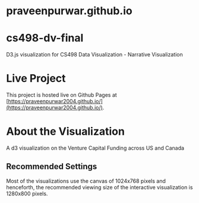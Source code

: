 # praveenpurwar.github.io
# cs498-dv-final
D3.js visualization for CS498 Data Visualization - Narrative Visualization

# Live Project
This project is hosted live on Github Pages at [https://praveenpurwar2004.github.io/](https://praveenpurwar2004.github.io/).

# About the Visualization
A d3 visualization on the Venture Capital Funding across US and Canada

## Recommended Settings
Most of the visualizations use the canvas of 1024x768 pixels and henceforth,  the recommended viewing size of the interactive visualization is 1280x800 pixels.
